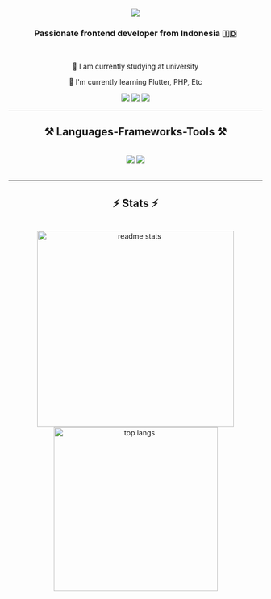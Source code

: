 

<h1 align="center">
    <img src="https://readme-typing-svg.herokuapp.com/?font=Righteous&size=35&center=true&vCenter=true&width=500&height=70&duration=4000&lines=Hi+There!+👋;+I'm+Muhamad+Nur+Ridwan!;" />
</h1>

<h3 align="center">Passionate frontend developer from Indonesia 🇮🇩</h3>

<br/>

<div align="center">

🔭 I am currently studying at university

🌱 I'm currently learning Flutter, PHP, Etc

 </div>
 
<div align="center"> 
  <a href="mailto:muhamadnurridwan7@gmail.com">
    <img src="https://img.shields.io/badge/Gmail-333333?style=for-the-badge&logo=gmail&logoColor=red" />
  </a>
  <a href="https://www.linkedin.com/in/muhamad-nur-ridwan-a1600a309" target="_blank">
    <img src="https://img.shields.io/badge/LinkedIn-0077B5?style=for-the-badge&logo=linkedin&logoColor=white" target="_blank" />
  </a>
  <a href="https://portofolio-muhamad-nur-ridwan.netlify.app/" target="_blank">
     <img src="https://img.shields.io/badge/Portfolio-FF5722?style=for-the-badge&logo=todoist&logoColor=white" target="_blank" /> <!-- sqlite, safari, google-chrome are other good icon options -->
  </a>
</div>

 <hr/>
 
<h2 align="center">⚒️ Languages-Frameworks-Tools ⚒️</h2>
<br/>
<div align="center">
    <img src="https://skillicons.dev/icons?i=html,css,bootstrap,react,flutter" />
    <img src="https://skillicons.dev/icons?i=javascript,php,mysql,firebase,java,vscode,github,figma,git" /><br>
</div>

<br/>
<hr/>

<h2 align="center">⚡ Stats ⚡</h2>
<br>
<div align=center>
<!--   <img width=390 src="https://github-readme-streak-stats.herokuapp.com/?user=ridwan0126&count_private=true&theme=react&border_radius=10" alt="streak stats"/> -->
  <img width=390 src="https://github-readme-stats.vercel.app/api?username=ridwan0126&count_private=true&show_icons=true&theme=react&rank_icon=github&border_radius=10" alt="readme stats" />
  <br/>
  <img width=325 align="center" src="https://github-readme-stats.vercel.app/api/top-langs?username=ridwan0126&hide=HTML&langs_count=8&layout=compact&theme=react&border_radius=10&size_weight=0.5&count_weight=0.5&exclude_repo=github-readme-stats" alt="top langs" />
</div>
